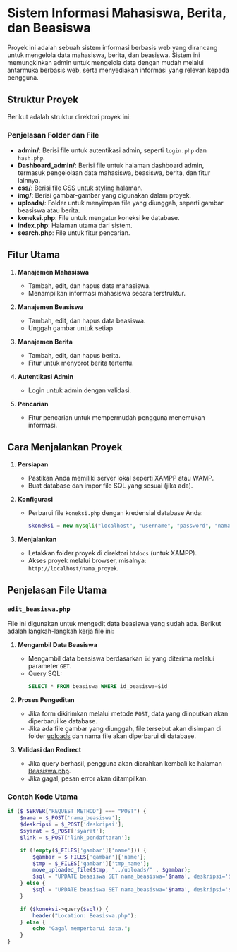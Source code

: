 # Sistem Informasi Mahasiswa, Berita, dan Beasiswa

Proyek ini adalah sebuah sistem informasi berbasis web yang dirancang untuk mengelola data mahasiswa, berita, dan beasiswa. Sistem ini memungkinkan admin untuk mengelola data dengan mudah melalui antarmuka berbasis web, serta menyediakan informasi yang relevan kepada pengguna.

## Struktur Proyek

Berikut adalah struktur direktori proyek ini:

### Penjelasan Folder dan File

- **admin/**: Berisi file untuk autentikasi admin, seperti `login.php` dan `hash.php`.
- **Dashboard_admin/**: Berisi file untuk halaman dashboard admin, termasuk pengelolaan data mahasiswa, beasiswa, berita, dan fitur lainnya.
- **css/**: Berisi file CSS untuk styling halaman.
- **img/**: Berisi gambar-gambar yang digunakan dalam proyek.
- **uploads/**: Folder untuk menyimpan file yang diunggah, seperti gambar beasiswa atau berita.
- **koneksi.php**: File untuk mengatur koneksi ke database.
- **index.php**: Halaman utama dari sistem.
- **search.php**: File untuk fitur pencarian.

## Fitur Utama

1. **Manajemen Mahasiswa**

   - Tambah, edit, dan hapus data mahasiswa.
   - Menampilkan informasi mahasiswa secara terstruktur.

2. **Manajemen Beasiswa**

   - Tambah, edit, dan hapus data beasiswa.
   - Unggah gambar untuk setiap

3. **Manajemen Berita**

   - Tambah, edit, dan hapus berita.
   - Fitur untuk menyorot berita tertentu.

4. **Autentikasi Admin**

   - Login untuk admin dengan validasi.

5. **Pencarian**
   - Fitur pencarian untuk mempermudah pengguna menemukan informasi.

## Cara Menjalankan Proyek

1. **Persiapan**

   - Pastikan Anda memiliki server lokal seperti XAMPP atau WAMP.
   - Buat database dan impor file SQL yang sesuai (jika ada).

2. **Konfigurasi**

   - Perbarui file `koneksi.php` dengan kredensial database Anda:
     ```php
     $koneksi = new mysqli("localhost", "username", "password", "nama_database");
     ```

3. **Menjalankan**
   - Letakkan folder proyek di direktori `htdocs` (untuk XAMPP).
   - Akses proyek melalui browser, misalnya: `http://localhost/nama_proyek`.

## Penjelasan File Utama

### `edit_beasiswa.php`

File ini digunakan untuk mengedit data beasiswa yang sudah ada. Berikut adalah langkah-langkah kerja file ini:

1. **Mengambil Data Beasiswa**

   - Mengambil data beasiswa berdasarkan `id` yang diterima melalui parameter `GET`.
   - Query SQL:
     ```sql
     SELECT * FROM beasiswa WHERE id_beasiswa=$id
     ```

2. **Proses Pengeditan**

   - Jika form dikirimkan melalui metode `POST`, data yang diinputkan akan diperbarui ke database.
   - Jika ada file gambar yang diunggah, file tersebut akan disimpan di folder [uploads](http://_vscodecontentref_/7) dan nama file akan diperbarui di database.

3. **Validasi dan Redirect**
   - Jika query berhasil, pengguna akan diarahkan kembali ke halaman [Beasiswa.php](http://_vscodecontentref_/8).
   - Jika gagal, pesan error akan ditampilkan.

### Contoh Kode Utama

```php
if ($_SERVER["REQUEST_METHOD"] === "POST") {
    $nama = $_POST['nama_beasiswa'];
    $deskripsi = $_POST['deskripsi'];
    $syarat = $_POST['syarat'];
    $link = $_POST['link_pendaftaran'];

    if (!empty($_FILES['gambar']['name'])) {
        $gambar = $_FILES['gambar']['name'];
        $tmp = $_FILES['gambar']['tmp_name'];
        move_uploaded_file($tmp, "../uploads/" . $gambar);
        $sql = "UPDATE beasiswa SET nama_beasiswa='$nama', deskripsi='$deskripsi', syarat='$syarat', link_pendaftaran='$link', gambar='$gambar' WHERE id_beasiswa=$id";
    } else {
        $sql = "UPDATE beasiswa SET nama_beasiswa='$nama', deskripsi='$deskripsi', syarat='$syarat', link_pendaftaran='$link' WHERE id_beasiswa=$id";
    }

    if ($koneksi->query($sql)) {
        header("Location: Beasiswa.php");
    } else {
        echo "Gagal memperbarui data.";
    }
}
```
